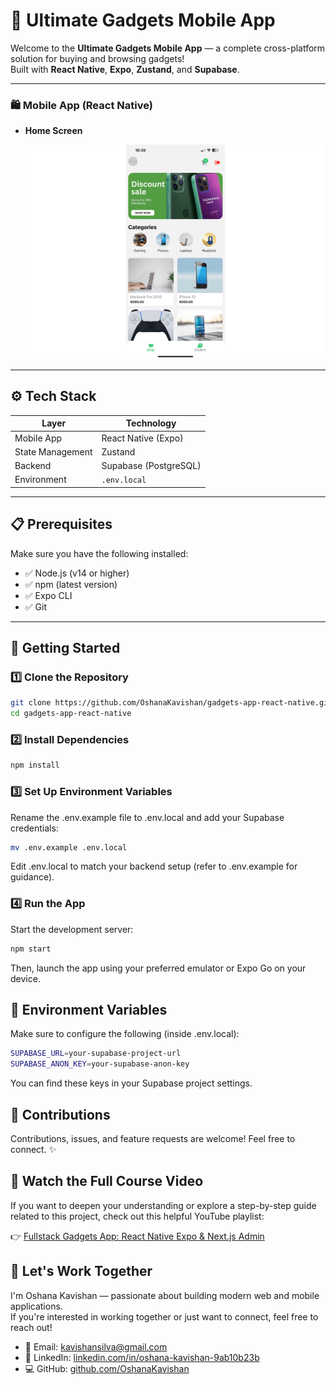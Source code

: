 # 📱 Ultimate Gadgets Mobile App

Welcome to the **Ultimate Gadgets Mobile App** — a complete cross-platform solution for buying and browsing gadgets!  
Built with **React Native**, **Expo**, **Zustand**, and **Supabase**.

---

### 🛍️ Mobile App (React Native)

- **Home Screen**
  
  ![Mobile Home](./screenshots/mobile.png)

---

## ⚙️ Tech Stack

| Layer           | Technology               |
|-----------------|--------------------------|
| Mobile App      | React Native (Expo)      |
| State Management| Zustand                  |
| Backend         | Supabase (PostgreSQL)    |
| Environment     | `.env.local`             |

---

## 📋 Prerequisites

Make sure you have the following installed:

- ✅ Node.js (v14 or higher)
- ✅ npm (latest version)
- ✅ Expo CLI
- ✅ Git

---

## 🚀 Getting Started

### 1️⃣ Clone the Repository

```bash
git clone https://github.com/OshanaKavishan/gadgets-app-react-native.git
cd gadgets-app-react-native
```
### 2️⃣ Install Dependencies

```bash
npm install
```
### 3️⃣ Set Up Environment Variables
Rename the .env.example file to .env.local and add your Supabase credentials:

```bash
mv .env.example .env.local
```
Edit .env.local to match your backend setup (refer to .env.example for guidance).

### 4️⃣ Run the App
Start the development server:

```bash
npm start
```
Then, launch the app using your preferred emulator or Expo Go on your device.

## 🔐 Environment Variables
Make sure to configure the following (inside .env.local):

```bash
SUPABASE_URL=your-supabase-project-url
SUPABASE_ANON_KEY=your-supabase-anon-key
```
You can find these keys in your Supabase project settings.

## 🤝 Contributions
Contributions, issues, and feature requests are welcome! Feel free to connect. ✨

## 🎥 Watch the Full Course Video
If you want to deepen your understanding or explore a step-by-step guide related to this project, check out this helpful YouTube playlist:

👉 [Fullstack Gadgets App: React Native Expo & Next.js Admin](https://youtu.be/26opRFPU0a8)

## 🤝 Let's Work Together

I'm Oshana Kavishan — passionate about building modern web and mobile applications.  
If you're interested in working together or just want to connect, feel free to reach out!

- 📧 Email: kavishansilva@gmail.com  
- 🔗 LinkedIn: [linkedin.com/in/oshana-kavishan-9ab10b23b](https://www.linkedin.com/in/oshana-kavishan-9ab10b23b)  
- 💻 GitHub: [github.com/OshanaKavishan](https://github.com/OshanaKavishan)
